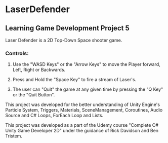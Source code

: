 # LaserDefender
## Learning Game Development Project 5

Laser Defender is a 2D Top-Down Space shooter game.

### Controls:

1. Use the "WASD Keys" or the "Arrow Keys" to move the Player forward, Left, Right or Backwards.

2. Press and Hold the "Space Key" to fire a stream of Laser's.

3. The user can "Quit" the game at any given time by pressing the "Q Key" or the "Quit Button".

This project was developed for the better understanding of Unity Engine's Particle System, Triggers, Materials, SceneManagement, Coroutines, Audio Source and C# Loops, ForEach Loop and Lists.

This project was developed as a part of the Udemy course "Complete C# Unity Game Developer 2D" under the guidance of Rick Davidson and Ben Tristem.

